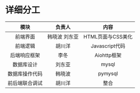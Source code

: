 # 详细分工

模块|负责人|内容
:-:|:-:|:-:
前端界面|韩晓波 刘东亚|HTML页面与CSS美化
前端逻辑|胡川洋|Javascript代码
后端响应框架|李冬|Aiohttp框架
数据库设计|刘东亚|mysql
数据库操作代码|韩晓波|pymysql
前后端联合调试|胡川洋|整合